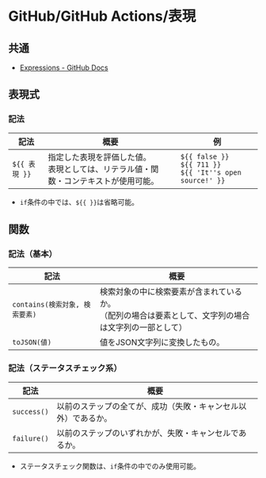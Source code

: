 # GitHub/GitHub Actions/表現

## 共通

- [Expressions - GitHub Docs](https://docs.github.com/en/actions/learn-github-actions/expressions)

## 表現式

### 記法

| 記法          | 概要                                                         | 例                                                           |
| ------------- | ------------------------------------------------------------ | ------------------------------------------------------------ |
| `${{ 表現 }}` | 指定した表現を評価した値。<br />表現としては、リテラル値・関数・コンテキストが使用可能。 | `${{ false }}`<br />`${{ 711 }}`<br />`${{ 'It''s open source!' }}` |

- `if`条件の中では、`${{ }}`は省略可能。

## 関数

### 記法（基本）

| 記法                           | 概要                                                         |
| ------------------------------ | ------------------------------------------------------------ |
| `contains(検索対象, 検索要素)` | 検索対象の中に検索要素が含まれているか。<br />（配列の場合は要素として、文字列の場合は文字列の一部として） |
| `toJSON(値)`                   | 値をJSON文字列に変換したもの。                               |

### 記法（ステータスチェック系）

| 記法        | 概要                                                         |
| ----------- | ------------------------------------------------------------ |
| `success()` | 以前のステップの全てが、成功（失敗・キャンセル以外）であるか。 |
| `failure()` | 以前のステップのいずれかが、失敗・キャンセルであるか。       |

- ステータスチェック関数は、`if`条件の中でのみ使用可能。
